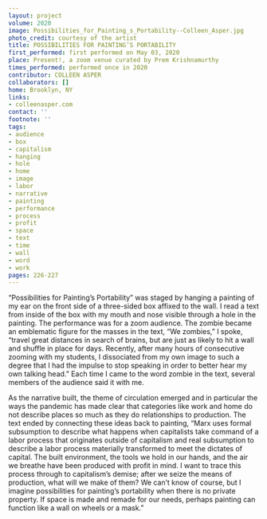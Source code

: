```yaml
---
layout: project
volume: 2020
image: Possibilities_for_Painting_s_Portability--Colleen_Asper.jpg
photo_credit: courtesy of the artist
title: POSSIBILITIES FOR PAINTING’S PORTABILITY
first_performed: first performed on May 03, 2020
place: Present!, a zoom venue curated by Prem Krishnamurthy
times_performed: performed once in 2020
contributor: COLLEEN ASPER
collaborators: []
home: Brooklyn, NY
links:
- colleenasper.com
contact: ''
footnote: ''
tags:
- audience
- box
- capitalism
- hanging
- hole
- home
- image
- labor
- narrative
- painting
- performance
- process
- profit
- space
- text
- time
- wall
- word
- work
pages: 226-227
---
```


“Possibilities for Painting’s Portability” was staged by hanging a painting of my ear on the front side of a three-sided box affixed to the wall. I read a text from inside of the box with my mouth and nose visible through a hole in the painting. The performance was for a zoom audience. The zombie became an emblematic figure for the masses in the text, “We zombies,” I spoke, “travel great distances in search of brains, but are just as likely to hit a wall and shuffle in place for days. Recently, after many hours of consecutive zooming with my students, I dissociated from my own image to such a degree that I had the impulse to stop speaking in order to better hear my own talking head.” Each time I came to the word zombie in the text, several members of the audience said it with me. 

As the narrative built, the theme of circulation emerged and in particular the ways the pandemic has made clear that categories like work and home do not describe places so much as they do relationships to production. The text ended by connecting these ideas back to painting, “Marx uses formal subsumption to describe what happens when capitalists take command of a labor process that originates outside of capitalism and real subsumption to describe a labor process materially transformed to meet the dictates of capital. The built environment, the tools we hold in our hands, and the air we breathe have been produced with profit in mind. I want to trace this process through to capitalism’s demise; after we seize the means of production, what will we make of them? We can’t know of course, but I imagine possibilities for painting’s portability when there is no private property. If space is made and remade for our needs, perhaps painting can function like a wall on wheels or a mask.”
